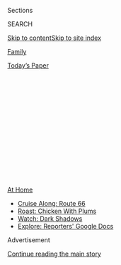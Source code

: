 <div id="app">

<div>

<div>

<div>

<div class="NYTAppHideMasthead css-1q2w90k e1suatyy0">

<div class="section css-ui9rw0 e1suatyy2">

<div class="css-eph4ug er09x8g0">

<div class="css-6n7j50">

</div>

<span class="css-1dv1kvn">Sections</span>

<div class="css-10488qs">

<span class="css-1dv1kvn">SEARCH</span>

</div>

[Skip to content](#site-content)[Skip to site
index](#site-index)

</div>

<div id="masthead-section-label" class="css-1wr3we4 eaxe0e00">

[Family](https://www.nytimes3xbfgragh.onion/section/well/family)

</div>

<div class="css-10698na e1huz5gh0">

</div>

</div>

<div id="masthead-bar-one" class="section hasLinks css-15hmgas e1csuq9d3">

<div class="css-uqyvli e1csuq9d0">

</div>

<div class="css-1uqjmks e1csuq9d1">

</div>

<div class="css-9e9ivx">

[](https://myaccount.nytimes3xbfgragh.onion/auth/login?response_type=cookie&client_id=vi)

</div>

<div class="css-1bvtpon e1csuq9d2">

[Today’s
Paper](https://www.nytimes3xbfgragh.onion/section/todayspaper)

</div>

</div>

</div>

</div>

<div data-aria-hidden="false">

<div id="site-content" data-role="main">

<div>

<div class="css-1aor85t" style="opacity:0.000000001;z-index:-1;visibility:hidden">

<div class="css-1hqnpie">

<div class="css-epjblv">

<span class="css-17xtcya">[Family](/section/well/family)</span><span class="css-x15j1o">|</span><span class="css-fwqvlz">When
My Dad Turned Off the
Internet</span>

</div>

<div class="css-k008qs">

<div class="css-1iwv8en">

<span class="css-18z7m18"></span>

<div>

</div>

</div>

<span class="css-1n6z4y">https://nyti.ms/3i1MkBi</span>

<div class="css-1705lsu">

<div class="css-4xjgmj">

<div class="css-4skfbu" data-role="toolbar" data-aria-label="Social Media Share buttons, Save button, and Comments Panel with current comment count" data-testid="share-tools">

  - 
  - 
  - 
  - 
    
    <div class="css-6n7j50">
    
    </div>

  - 
  - 

</div>

</div>

</div>

</div>

</div>

</div>

<div class="css-13pd83m">

<div id="NYT_TOP_BANNER_REGION">

<div>

<div id="maps-athome-menu" class="section css-l08pwh interactive-content interactive-size-medium">

<div class="css-17ih8de interactive-body">

<div class="at-home-nav__innerContainer">

<div class="at-home-nav__title">

[At
Home](https://www.nytimes3xbfgragh.onion/spotlight/at-home?action=click&pgtype=Article&state=default&region=TOP_BANNER&context=at_home_menu)

</div>

  - [Cruise Along:
    Route 66](https://www.nytimes3xbfgragh.onion/2020/09/07/travel/route-66.html?action=click&pgtype=Article&state=default&region=TOP_BANNER&context=at_home_menu)
  - [Roast: Chicken With
    Plums](https://www.nytimes3xbfgragh.onion/2020/09/04/dining/sheet-pan-chicken.html?action=click&pgtype=Article&state=default&region=TOP_BANNER&context=at_home_menu)
  - [Watch: Dark
    Shadows](https://www.nytimes3xbfgragh.onion/2020/09/04/arts/television/dark-shadows-stream.html?action=click&pgtype=Article&state=default&region=TOP_BANNER&context=at_home_menu)
  - [Explore: Reporters' Google
    Docs](https://www.nytimes3xbfgragh.onion/interactive/2020/at-home/even-more-reporters-editors-diaries-lists-recommendations.html?action=click&pgtype=Article&state=default&region=TOP_BANNER&context=at_home_menu)

</div>

</div>

</div>

</div>

</div>

</div>

<div id="top-wrapper" class="css-1sy8kpn">

<div id="top-slug" class="css-l9onyx">

Advertisement

</div>

[Continue reading the main
story](#after-top)

<div class="ad top-wrapper" style="text-align:center;height:100%;display:block;min-height:250px">

<div id="top" class="place-ad" data-position="top" data-size-key="top">

</div>

</div>

<div id="after-top">

</div>

</div>

<div>

<div id="sponsor-wrapper" class="css-1hyfx7x">

<div id="sponsor-slug" class="css-19vbshk">

Supported by

</div>

[Continue reading the main
story](#after-sponsor)

<div id="sponsor" class="ad sponsor-wrapper" style="text-align:center;height:100%;display:block">

</div>

<div id="after-sponsor">

</div>

</div>

<div class="css-186x18t">

Ties

</div>

<div class="css-1vkm6nb ehdk2mb0">

# When My Dad Turned Off the Internet

</div>

I’m 16. When my parents were my age, they didn’t have the internet and
they didn’t have a
pandemic.

<div class="css-79elbk" data-testid="photoviewer-wrapper">

<div class="css-z3e15g" data-testid="photoviewer-wrapper-hidden">

</div>

<div class="css-1a48zt4 ehw59r15" data-testid="photoviewer-children">

![<span class="css-cnj6d5 e1z0qqy90" itemprop="copyrightHolder"><span class="css-1ly73wi e1tej78p0">Credit...</span><span><span>Lucy
Jones</span></span></span>](https://static01.graylady3jvrrxbe.onion/images/2020/09/02/science/TIES-INTERNET/TIES-INTERNET-articleLarge.jpg?quality=75&auto=webp&disable=upscale)

</div>

</div>

<div class="css-18e8msd">

<div class="css-vp77d3 epjyd6m0">

<div class="css-1baulvz">

By <span class="css-1baulvz last-byline" itemprop="name">Zoya
Aziz</span>

</div>

</div>

  - Sept. 4,
    2020

  - 
    
    <div class="css-4xjgmj">
    
    <div class="css-d8bdto" data-role="toolbar" data-aria-label="Social Media Share buttons, Save button, and Comments Panel with current comment count" data-testid="share-tools">
    
      - 
      - 
      - 
      - 
        
        <div class="css-6n7j50">
        
        </div>
    
      - 
      - 
    
    </div>
    
    </div>

</div>

</div>

<div class="section meteredContent css-1r7ky0e" name="articleBody" itemprop="articleBody">

<div class="css-1fanzo5 StoryBodyCompanionColumn">

<div class="css-53u6y8">

The pandemic tension in my house reached its peak this summer the night
my dad switched off the Wi-Fi. He claimed that “You spend too much time
on your phones and not enough time with the family\! I never had the
internet when I was your age; we used to play on the streets.”

With all due respect, when he was my age — 16 — it was the 1980s, and
the world was not in the middle of a pandemic. My parents are doctors
who have both had the virus and are well aware of the impact of this
pandemic. Dad is just saying what many parents say because they are
unsettled by how much time my generation spends online. But teenagers
are wired to be social, and right now the internet is one of the few
places we can safely socialize.

Later that evening I sneaked downstairs with my 8-year-old brother to
switch the router back on. But it was being heavily guarded — it was in
our dad’s study, where he was working. The next day I awoke early and
immediately checked to see if we were back online. No, we weren’t. In
fact, the whole box was gone\! My dad had taken it to work with him that
morning. I was speechless. Who turns off the internet? Apparently quite
a lot of you, a search of Twitter told me later, once I had internet
access again.

But in the moment, we refused to accept defeat. At first we were in
denial, and could not believe that the box was not in the house. We
searched under the beds, behind the TV and even in the bathroom. There
was no sign of it. In ordinary circumstances when a pandemic was not
raging across the world and schools were all open, this could have been
more bearable. Perhaps. But in lockdown, with no school and all events
canceled in Bristol, England, where we live, it seemed as if my
connection to the outside world had been severed abruptly.

</div>

</div>

<div class="css-1fanzo5 StoryBodyCompanionColumn">

<div class="css-53u6y8">

Time felt infinite. When I am watching Netflix, time seems to accelerate
and before I know it, the hours have flown by. But with the internet
gone, time became my worst enemy.

I looked elsewhere for inspiration. My dad said that as a child he had
played on the streets all day. I took out my bike for a ride. It was
hot, and none of my friends were around, so I soon went back inside. I
realized then just how reliant I was on technology. I had been using my
phone or laptop for reading, watching movies, playing games and talking
to friends. Without the internet, I could barely do anything that I
normally would do in a day.

At first I was angry, as my dad had taken away my only level of
connection to the outside world. I had a Zoom meeting with my friends
later that day which I knew I would not be able to attend. I worried
that my friends would think I was ignoring them, but I was later able to
explain what had happened — much to their amusement. To make matters
worse, my cellphone data had run out just before the internet was
switched off. So I tried to connect to the neighbor’s Wi-Fi, but it was
password protected. After a few aimless hours I started reading actual
books. It was better than I had anticipated. Fortunately I have many
books. When Dad came home that evening the router was not with him. He
had left it at work.

Though my dad’s parenting stance was rather authoritarian, he had a
valid point. My brothers and I were spending far too much time hiding
away in our rooms as if we were self-isolating from the family. We had
always done that to some extent, but far more so in lockdown. In the
absence of technology, we went for walks, baked cakes and cycled
together. My mom taught me how to cook some of my favorite meals from
recipes handed down from my grandmother. But when it came to baking we
had a few disasters. I made a misshapen, overly sweet cake which no one
ate, not even my little brother.

The one upside was that it gave my family something to laugh about
together, which helped us appreciate each other.

</div>

</div>

<div class="css-1fanzo5 StoryBodyCompanionColumn">

<div class="css-53u6y8">

And then after one week, without any big announcement, my dad switched
the internet back on. I didn’t immediately go running upstairs to check
my phone. The brief time without the internet had changed me: I realized
that I wasn’t really missing as much as I thought I was.

<div id="NYT_MAIN_CONTENT_2_REGION" class="css-9tf9ac">

<div>

</div>

</div>

Despite the lessons I learned from this experience, a part of me wishes
that my dad had taken a different approach in encouraging us to spend
more time as a family. He made the decision unilaterally, before asking
us kids why we spent so much time cooped up in our rooms. I felt as if
he could not comprehend the reality of how the pandemic was affecting my
life. My parents were going out to work and had little spare time,
unlike us who were spending a lot of time at home. I was initially upset
and disappointed. I wished he had spoken to me first and given me the
chance to make decisions with them. But perhaps he had a point. Would I
have listened otherwise?

My daily life differs so much from my parents’ younger years, and it’s
hard to imagine they were ever teenagers. But they still have the
capacity to understand and learn from me as I do from them. They too
have learned that their role as confidants is invaluable for me and my
siblings and that talking to us and asking us questions (but not too
many\!) is beneficial.

Although the traditional questions like “How was your day at school?” or
“What did you eat for lunch?” no longer apply, I actually still
appreciate my parents’ questions. Asking what we are doing to spend our
time in lockdown, helping us structure our days or writing a list of
goals has really helped me. I have developed a better rapport with them
and our relationship is stronger.

Although I’m really glad to have the internet back, I realize that our
conflict was never about the internet. It was a chance for my parents to
remind me and my brothers to appreciate human connections and strike a
balance in our lives.

And as my siblings and I head back to a new school year with new,
different routines, I think it also helped my parents appreciate that
being a kid in 2020 is not the same as when they were kids.

Before they would frequently urge me to “Come downstairs and spend time
with the family\!” and ask me “What are you doing in your room?” But
now, since lockdown and especially our internet shutdown, my parents are
working on respecting my autonomy and understanding that sometimes I
need space and time alone, far from the chaos and drama of today’s
world.

*Zoya Aziz is a high school student in Bristol, England.*

</div>

</div>

</div>

<div>

</div>

<div>

</div>

<div>

</div>

<div>

<div id="bottom-wrapper" class="css-1ede5it">

<div id="bottom-slug" class="css-l9onyx">

Advertisement

</div>

[Continue reading the main
story](#after-bottom)

<div id="bottom" class="ad bottom-wrapper" style="text-align:center;height:100%;display:block;min-height:90px">

</div>

<div id="after-bottom">

</div>

</div>

</div>

</div>

</div>

## Site Index

<div>

</div>

## Site Information Navigation

  - [© <span>2020</span> <span>The New York Times
    Company</span>](https://help.nytimes3xbfgragh.onion/hc/en-us/articles/115014792127-Copyright-notice)

<!-- end list -->

  - [NYTCo](https://www.nytco.com/)
  - [Contact
    Us](https://help.nytimes3xbfgragh.onion/hc/en-us/articles/115015385887-Contact-Us)
  - [Work with us](https://www.nytco.com/careers/)
  - [Advertise](https://nytmediakit.com/)
  - [T Brand Studio](http://www.tbrandstudio.com/)
  - [Your Ad
    Choices](https://www.nytimes3xbfgragh.onion/privacy/cookie-policy#how-do-i-manage-trackers)
  - [Privacy](https://www.nytimes3xbfgragh.onion/privacy)
  - [Terms of
    Service](https://help.nytimes3xbfgragh.onion/hc/en-us/articles/115014893428-Terms-of-service)
  - [Terms of
    Sale](https://help.nytimes3xbfgragh.onion/hc/en-us/articles/115014893968-Terms-of-sale)
  - [Site
    Map](https://spiderbites.nytimes3xbfgragh.onion)
  - [Help](https://help.nytimes3xbfgragh.onion/hc/en-us)
  - [Subscriptions](https://www.nytimes3xbfgragh.onion/subscription?campaignId=37WXW)

</div>

</div>

</div>

</div>
